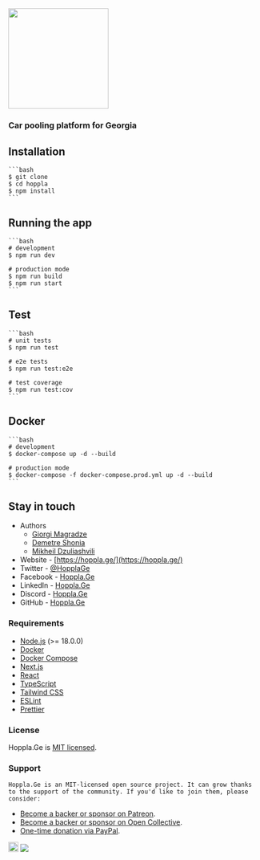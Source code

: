 ## [<img width="200" src="https://hopplaassets.s3.amazonaws.com/images/logo.png">](https://hoppla.ge/)

### Car pooling platform for Georgia

## Installation

    ```bash
    $ git clone
    $ cd hoppla
    $ npm install
    ```

## Running the app

    ```bash
    # development
    $ npm run dev

    # production mode
    $ npm run build
    $ npm run start
    ```

## Test

    ```bash
    # unit tests
    $ npm run test

    # e2e tests
    $ npm run test:e2e

    # test coverage
    $ npm run test:cov
    ```

## Docker

    ```bash
    # development
    $ docker-compose up -d --build

    # production mode
    $ docker-compose -f docker-compose.prod.yml up -d --build
    ```

## Stay in touch

- Authors
    - [Giorgi Magradze](https://magradze.dev/)
    - [Demetre Shonia](https://hoppla.ge/)
    - [Mikheil Dzuliashvili](https://hoppla.ge/)
- Website - [https://hoppla.ge/](https://hoppla.ge/)
- Twitter - [@HopplaGe](https://twitter.com/HopplaGe)
- Facebook - [Hoppla.Ge](https://www.facebook.com/HopplaGe)
- LinkedIn - [Hoppla.Ge](https://www.linkedin.com/company/hoppla-ge)
- Discord - [Hoppla.Ge](https://discord.gg/3q3QYJ9)
- GitHub - [Hoppla.Ge](https://github.com/HopplaGe/Hoppla)

### Requirements

- [Node.js](https://nodejs.org/en/) (>= 18.0.0)
- [Docker](https://www.docker.com/)
- [Docker Compose](https://docs.docker.com/compose/)
- [Next.js](https://nextjs.org/)
- [React](https://reactjs.org/)
- [TypeScript](https://www.typescriptlang.org/)
- [Tailwind CSS](https://tailwindcss.com/)
- [ESLint](https://eslint.org/)
- [Prettier](https://prettier.io/)

### License

Hoppla.Ge is [MIT licensed]().

### Support

    Hoppla.Ge is an MIT-licensed open source project. It can grow thanks to the support of the community. If you'd like to join them, please consider:

- [Become a backer or sponsor on Patreon](https://www.patreon.com/hopplage).
- [Become a backer or sponsor on Open Collective](https://opencollective.com/hopplage).
- [One-time donation via PayPal](https://www.paypal.me/hopplage).

<a href="https://www.patreon.com/hopplage"><img width="20" src="https://upload.wikimedia.org/wikipedia/commons/9/94/Patreon_logo.svg?avatarHeight=36&width=60"></a>
<a href="https://www.paypal.me/hopplage"><img src="https://img.shields.io/badge/Donate-PayPal-blue.svg"></a>
